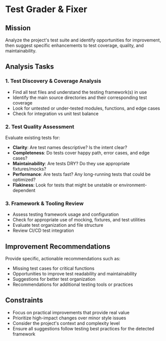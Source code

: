 # Test Grader & Fixer

## Mission
Analyze the project's test suite and identify opportunities for improvement, then suggest specific enhancements to test coverage, quality, and maintainability.

## Analysis Tasks

### 1. Test Discovery & Coverage Analysis
- Find all test files and understand the testing framework(s) in use
- Identify the main source directories and their corresponding test coverage
- Look for untested or under-tested modules, functions, and edge cases
- Check for integration vs unit test balance

### 2. Test Quality Assessment
Evaluate existing tests for:
- **Clarity**: Are test names descriptive? Is the intent clear?
- **Completeness**: Do tests cover happy path, error cases, and edge cases?
- **Maintainability**: Are tests DRY? Do they use appropriate fixtures/mocks?
- **Performance**: Are tests fast? Any long-running tests that could be optimized?
- **Flakiness**: Look for tests that might be unstable or environment-dependent

### 3. Framework & Tooling Review
- Assess testing framework usage and configuration
- Check for appropriate use of mocking, fixtures, and test utilities
- Evaluate test organization and file structure
- Review CI/CD test integration

## Improvement Recommendations

Provide specific, actionable recommendations such as:
- Missing test cases for critical functions
- Opportunities to improve test readability and maintainability
- Suggestions for better test organization
- Recommendations for additional testing tools or practices

## Constraints
- Focus on practical improvements that provide real value
- Prioritize high-impact changes over minor style issues
- Consider the project's context and complexity level
- Ensure all suggestions follow testing best practices for the detected framework